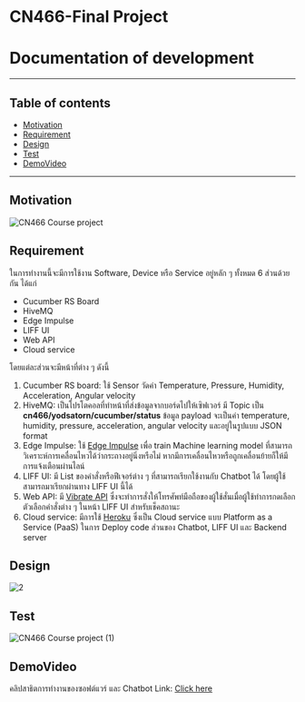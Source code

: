 # CN466-Final Project
# Documentation of development
---
## Table of contents
- [Motivation](#Motivation)
- [Requirement](#Requirement)
- [Design](#Design)
- [Test](#Test)
- [DemoVideo](#DemoVideo)
---
## Motivation 

![CN466 Course project](https://user-images.githubusercontent.com/60430405/145685621-99f662b3-848e-4220-a37e-0a5df6146c20.png)

## Requirement
ในการทำงานนี้จะมีการใช้งาน Software, Device หรือ Service อยู่หลัก ๆ ทั้งหมด 6 ส่วนด้วยกัน ได้แก่
- Cucumber RS Board
- HiveMQ
- Edge Impulse
- LIFF UI
- Web API
- Cloud service

โดยแต่ละส่วนจะมีหน้าที่ต่าง ๆ ดังนี้
1. Cucumber RS board: ใช้ Sensor วัดค่า Temperature, Pressure, Humidity, Acceleration, Angular velocity
2. HiveMQ: เป็นโปรโตคอลที่ทำหน้าที่ส่งข้อมูลจากบอร์ดไปให้เซิฟเวอร์ มี Topic เป็น **cn466/yodsatorn/cucumber/status** ข้อมูล payload จะเป็นค่า temperature, humidity, pressure, acceleration, angular velocity และอยู่ในรูปแบบ JSON format
3. Edge Impulse: ใช้ [Edge Impulse](https://www.edgeimpulse.com/) เพื่อ train Machine learning model ที่สามารถวิเคราะห์การเคลื่อนไหวได้ว่ากระถางอยู่นิ่งหรือไม่ หากมีการเคลื่อนไหวหรือถูกเคลื่อนย้ายก็ให้มีการแจ้งเตือนผ่านไลน์
4. LIFF UI: มี List ของคำสั่งหรือฟีเจอร์ต่าง ๆ ที่สามารถเรียกใช้งานกับ Chatbot ได้ โดยผู้ใช้สามารถมาเรียกผ่านทาง LIFF UI นี้ได้
5. Web API: มี [Vibrate API](https://developer.mozilla.org/en-US/docs/Web/API/Vibration_API) ซึ่งจะทำการสั่งให้โทรศัพท์มือถือของผู้ใช้สั่นเมื่อผู้ใช้ทำการกดเลือก ตัวเลือกคำสั่งต่าง ๆ ในหน้า LIFF UI สำหรับเช็คสถานะ
6. Cloud service: มีการใช้ [Heroku](https://www.heroku.com/) ซึ่งเป็น Cloud service แบบ Platform as a Service (PaaS) ในการ Deploy code ส่วนของ Chatbot, LIFF UI และ Backend server

## Design
![2](https://user-images.githubusercontent.com/60430405/145871532-d4059787-46a9-424a-b971-46243c446cf1.png)

## Test
![CN466 Course project (1)](https://user-images.githubusercontent.com/60430405/145876292-8513b7b4-b95a-4f9c-aae1-02c423833a2b.png)

## DemoVideo
คลิปสาธิตการทำงานของซอฟต์แวร์ และ Chatbot 
Link: [Click here]()
